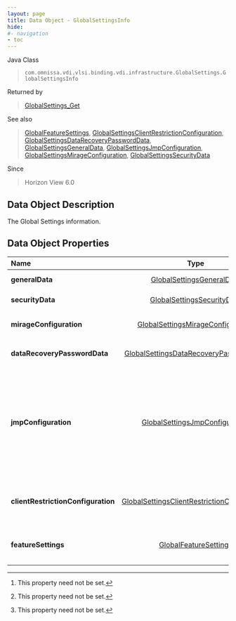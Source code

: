 ```yaml
---
layout: page
title: Data Object - GlobalSettingsInfo
hide:
#- navigation
- toc
---
```






Java Class
> `com.omnissa.vdi.vlsi.binding.vdi.infrastructure.GlobalSettings.GlobalSettingsInfo`

Returned by
> [GlobalSettings_Get](vdi.infrastructure.GlobalSettings.md#get)

See also
> [GlobalFeatureSettings](vdi.infrastructure.GlobalSettings.FeatureSettings.md), [GlobalSettingsClientRestrictionConfiguration](vdi.infrastructure.GlobalSettings.ClientRestrictionConfiguration.md), [GlobalSettingsDataRecoveryPasswordData](vdi.infrastructure.GlobalSettings.DataRecoveryPasswordData.md), [GlobalSettingsGeneralData](vdi.infrastructure.GlobalSettings.GeneralData.md), [GlobalSettingsJmpConfiguration](vdi.infrastructure.GlobalSettings.JmpConfiguration.md), [GlobalSettingsMirageConfiguration](vdi.infrastructure.GlobalSettings.MirageConfiguration.md), [GlobalSettingsSecurityData](vdi.infrastructure.GlobalSettings.SecurityData.md)

Since
> Horizon View 6.0


## Data Object Description

The Global Settings information.

## Data Object Properties

 Name | Type | Description
:---|:---:|:---
**generalData**| [GlobalSettingsGeneralData](vdi.infrastructure.GlobalSettings.GeneralData.md)|  The general settings data.
**securityData**| [GlobalSettingsSecurityData](vdi.infrastructure.GlobalSettings.SecurityData.md)|  The global security data.
**mirageConfiguration**| [GlobalSettingsMirageConfiguration](vdi.infrastructure.GlobalSettings.MirageConfiguration.md)|  The Mirage configuration data.
**dataRecoveryPasswordData**| [GlobalSettingsDataRecoveryPasswordData](vdi.infrastructure.GlobalSettings.DataRecoveryPasswordData.md)|  The data recovery password data.
**jmpConfiguration**| [GlobalSettingsJmpConfiguration](vdi.infrastructure.GlobalSettings.JmpConfiguration.md)| **Deprecated.**_This is being deprecated since JMP configuration will no longer be supported in future releases._ The JMP configuration data.  **_Since_** Horizon 7.4 [^1]
**clientRestrictionConfiguration**| [GlobalSettingsClientRestrictionConfiguration](vdi.infrastructure.GlobalSettings.ClientRestrictionConfiguration.md)|  The Client restriction configuration data.  **_Since_** Horizon 7.11 [^1]
**featureSettings**| [GlobalFeatureSettings](vdi.infrastructure.GlobalSettings.FeatureSettings.md)|  The feature settings data.  **_Since_** Horizon 7.11 [^1]


 


[^1]: This property need not be set.